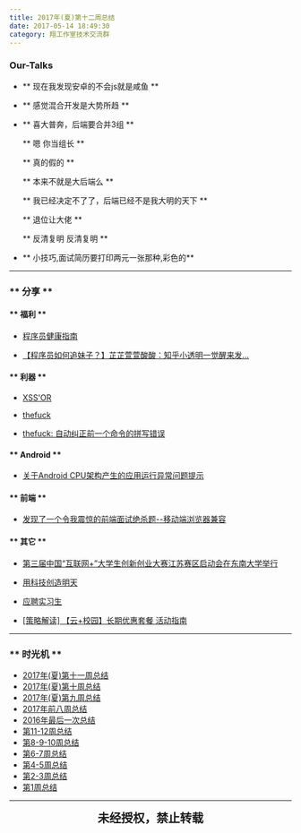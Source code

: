 ```yaml
---
title: 2017年(夏)第十二周总结
date: 2017-05-14 18:49:30
category: 翔工作室技术交流群
---
```


### Our-Talks

- ** 现在我发现安卓的不会js就是咸鱼 **

- ** 感觉混合开发是大势所趋 **

- ** 喜大普奔，后端要合并3组 **

  ** 嗯   你当组长 **

  ** 真的假的 **

  ** 本来不就是大后端么 **

  ** 我已经决定不了了，后端已经不是我大明的天下 **

  ** 退位让大佬 **

  ** 反清复明  反清复明 **

- ** 小技巧,面试简历要打印两元一张那种,彩色的**

****************************
### ** 分享 **

#### ** 福利 **
- [程序员健康指南](https://item.jd.com/11534081.html)

- [【程序员如何追妹子？】芷芷萱萱酸酸：知乎小透明一觉醒来发…]( https://www.zhihu.com/question/28314613/answer/163303106?utm_source=com.tencent.tim&utm_medium=social)

#### **  利器  **

- [XSS'OR](http://xssor.io)

- [thefuck](https://github.com/nvbn/thefuck/)

- [thefuck: 自动纠正前一个命令的拼写错误](http://blog.topspeedsnail.com/archives/5049#more-5049)


#### ** Android **

- [关于Android CPU架构产生的应用运行异常问题提示](https://darkerthanblack.org/wordpress/?p=376)


#### **  前端  **

- [发现了一个令我震惊的前端面试绝杀题--移动端浏览器兼容](https://www.v2ex.com/t/359985)


#### **  其它  **

- [第三届中国“互联网+”大学生创新创业大赛江苏赛区启动会在东南大学举行](http://mp.weixin.qq.com/s?__biz=MzAwMDM0NTQzMg==&mid=2649854730&idx=1&sn=4de57850edd268bf68a11a85870f9d3f&chksm=82ef673db598ee2bf2b6713fe99486926ba1aa7989e4648659fca4736cfc6fd8fa1a7cc5ef75&mpshare=1&scene=23&srcid=0510nhWMF2fHMUhoaz5xLmpS#rd)

- [用科技创造明天](http://www.cumt.org)

- [应聘实习生](https://zhuanlan.zhihu.com/p/26763070?utm_source=com.tencent.tim&utm_medium=social)

- [[策略解读] 【云+校园】长期优惠套餐 活动指南](http://bbs.qcloud.com/thread-28637-1-1.html)


*************************

### ** 时光机 **

- [2017年(夏)第十一周总结](http://blog.flyingstudio.online/2017/05/07/the-eleventh-week-summary-in-the-summer-of-2017/)
- [2017年(夏)第十周总结](http://blog.flyingstudio.online/2017/04/30/the-tenth-week-summary-in-the-summer-of-2017/)
- [2017年(夏)第九周总结](http://blog.flyingstudio.online/2017/04/23/the-ninth-week-summary-in-the-summer-of-2017/)
- [2017年前八周总结](http://blog.flyingstudio.online/2017/04/16/the-eightWeeks-summarize-in-2017/)
- [2016年最后一次总结](http://blog.flyingstudio.online/2017/01/12/2016-final/)
- [第11-12周总结](http://blog.flyingstudio.online/2016/12/16/11-12-summary/)
- [第8-9-10周总结](http://blog.flyingstudio.online/2016/12/16/8-9-10-summary/)
- [第6-7周总结](http://blog.flyingstudio.online/2016/11/14/6-7-summary/)
- [第4-5周总结](http://blog.flyingstudio.online/2016/10/31/4-5-summary/)
- [第2-3周总结](http://blog.flyingstudio.online/2016/10/15/2-3-summary/)
- [第1周总结](http://blog.flyingstudio.online/2016/09/30/1st_summary/)


*************************

<p style="margin-top: 0.4em; text-align: center">
<b style="font-size: 1.5em;font-weight: 600;">未经授权，禁止转载</b>
 </p>